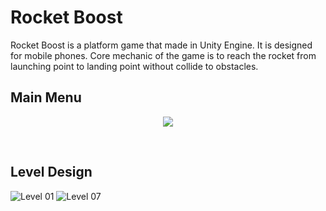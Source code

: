 # Rocket Boost
Rocket Boost is a platform game that made in Unity Engine. It is designed for mobile phones. Core mechanic of the game is to reach the rocket from launching point to landing point without collide to obstacles.

## Main Menu
<p align="center">
  <img src="https://user-images.githubusercontent.com/45393463/197621480-3590ea70-610b-4c6f-836c-c9aefb3a1128.png" />
</p> <br/>

## Level Design
![Level 01](https://user-images.githubusercontent.com/45393463/197622977-80a0ea3b-b434-4b8a-af5b-4273325312ab.png)
![Level 07](https://user-images.githubusercontent.com/45393463/197622983-ce1b7a04-8111-42a8-ab5e-3ffee0960561.png)


